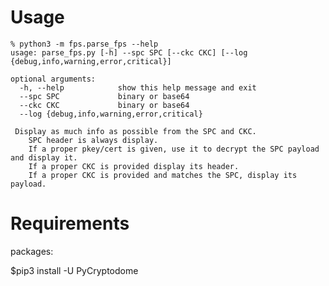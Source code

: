 <!--
Copyright © 2023-2024 Apple Inc. All rights reserved.
-->
# Usage

```
% python3 -m fps.parse_fps --help
usage: parse_fps.py [-h] --spc SPC [--ckc CKC] [--log {debug,info,warning,error,critical}]

optional arguments:
  -h, --help            show this help message and exit
  --spc SPC             binary or base64
  --ckc CKC             binary or base64
  --log {debug,info,warning,error,critical}

 Display as much info as possible from the SPC and CKC.
    SPC header is always display.
    If a proper pkey/cert is given, use it to decrypt the SPC payload and display it.
    If a proper CKC is provided display its header.
    If a proper CKC is provided and matches the SPC, display its payload.
```

# Requirements

packages:

$pip3 install -U PyCryptodome
